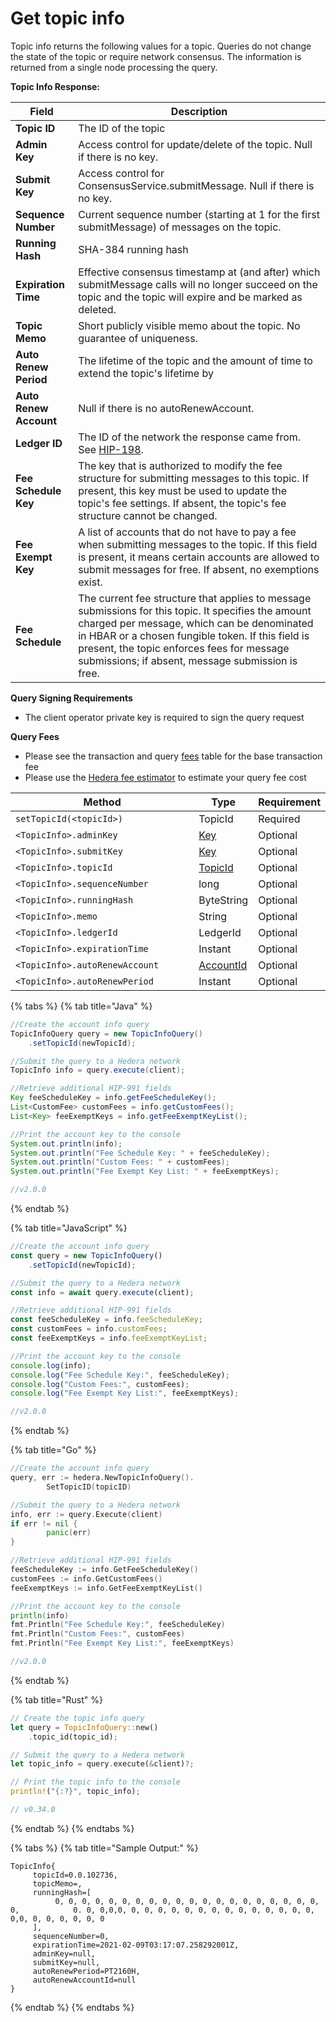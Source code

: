 # Get topic info

Topic info returns the following values for a topic. Queries do not change the state of the topic or require network consensus. The information is returned from a single node processing the query.

**Topic Info Response:**

| **Field**              | **Description**                                                                                                                                                                                                                                                                                           |
| ---------------------- | --------------------------------------------------------------------------------------------------------------------------------------------------------------------------------------------------------------------------------------------------------------------------------------------------------- |
| **Topic ID**           | The ID of the topic                                                                                                                                                                                                                                                                                       |
| **Admin Key**          | Access control for update/delete of the topic. Null if there is no key.                                                                                                                                                                                                                                   |
| **Submit Key**         | Access control for ConsensusService.submitMessage. Null if there is no key.                                                                                                                                                                                                                               |
| **Sequence Number**    | Current sequence number (starting at 1 for the first submitMessage) of messages on the topic.                                                                                                                                                                                                             |
| **Running Hash**       | SHA-384 running hash                                                                                                                                                                                                                                                                                      |
| **Expiration Time**    | Effective consensus timestamp at (and after) which submitMessage calls will no longer succeed on the topic and the topic will expire and be marked as deleted.                                                                                                                                            |
| **Topic Memo**         | Short publicly visible memo about the topic. No guarantee of uniqueness.                                                                                                                                                                                                                                  |
| **Auto Renew Period**  | The lifetime of the topic and the amount of time to extend the topic's lifetime by                                                                                                                                                                                                                        |
| **Auto Renew Account** | Null if there is no autoRenewAccount.                                                                                                                                                                                                                                                                     |
| **Ledger ID**          | The ID of the network the response came from. See [HIP-198](https://hips.hedera.com/hip/hip-198).                                                                                                                                                                                                         |
| **Fee Schedule Key**   | The key that is authorized to modify the fee structure for submitting messages to this topic. If present, this key must be used to update the topic's fee settings. If absent, the topic's fee structure cannot be changed.                                                                               |
| **Fee Exempt Key**     | A list of accounts that do not have to pay a fee when submitting messages to the topic. If this field is present, it means certain accounts are allowed to submit messages for free. If absent, no exemptions exist.                                                                                      |
| **Fee Schedule**       | The current fee structure that applies to message submissions for this topic. It specifies the amount charged per message, which can be denominated in HBAR or a chosen fungible token. If this field is present, the topic enforces fees for message submissions; if absent, message submission is free. |

**Query Signing Requirements**

* The client operator private key is required to sign the query request

**Query Fees**

* Please see the transaction and query [fees](../../../networks/mainnet/fees/#transaction-and-query-fees) table for the base transaction fee
* Please use the [Hedera fee estimator](https://hedera.com/fees) to estimate your query fee cost

<table><thead><tr><th width="330.3333333333333">Method</th><th>Type</th><th>Requirement</th></tr></thead><tbody><tr><td><code>setTopicId(&#x3C;topicId>)</code></td><td>TopicId</td><td>Required</td></tr><tr><td><code>&#x3C;TopicInfo>.adminKey</code></td><td><a href="../keys/generate-a-new-key-pair.md">Key</a></td><td>Optional</td></tr><tr><td><code>&#x3C;TopicInfo>.submitKey</code></td><td><a href="../keys/generate-a-new-key-pair.md">Key</a></td><td>Optional</td></tr><tr><td><code>&#x3C;TopicInfo>.topicId</code></td><td><a href="../specialized-types.md#topicid">TopicId</a></td><td>Optional</td></tr><tr><td><code>&#x3C;TopicInfo>.sequenceNumber</code></td><td>long</td><td>Optional</td></tr><tr><td><code>&#x3C;TopicInfo>.runningHash</code></td><td>ByteString</td><td>Optional</td></tr><tr><td><code>&#x3C;TopicInfo>.memo</code></td><td>String</td><td>Optional</td></tr><tr><td><code>&#x3C;TopicInfo>.ledgerId</code></td><td>LedgerId</td><td>Optional</td></tr><tr><td><code>&#x3C;TopicInfo>.expirationTime</code></td><td>Instant</td><td>Optional</td></tr><tr><td><code>&#x3C;TopicInfo>.autoRenewAccount</code></td><td><a href="../specialized-types.md#accountid">AccountId</a></td><td>Optional</td></tr><tr><td><code>&#x3C;TopicInfo>.autoRenewPeriod</code></td><td>Instant</td><td>Optional</td></tr></tbody></table>

{% tabs %}
{% tab title="Java" %}
```java
//Create the account info query
TopicInfoQuery query = new TopicInfoQuery()
    .setTopicId(newTopicId);

//Submit the query to a Hedera network
TopicInfo info = query.execute(client);

//Retrieve additional HIP-991 fields
Key feeScheduleKey = info.getFeeScheduleKey();
List<CustomFee> customFees = info.getCustomFees();
List<Key> feeExemptKeys = info.getFeeExemptKeyList();

//Print the account key to the console
System.out.println(info);
System.out.println("Fee Schedule Key: " + feeScheduleKey);
System.out.println("Custom Fees: " + customFees);
System.out.println("Fee Exempt Key List: " + feeExemptKeys);

//v2.0.0
```
{% endtab %}

{% tab title="JavaScript" %}
```javascript
//Create the account info query
const query = new TopicInfoQuery()
    .setTopicId(newTopicId);

//Submit the query to a Hedera network
const info = await query.execute(client);

//Retrieve additional HIP-991 fields
const feeScheduleKey = info.feeScheduleKey;
const customFees = info.customFees;
const feeExemptKeys = info.feeExemptKeyList;

//Print the account key to the console
console.log(info);
console.log("Fee Schedule Key:", feeScheduleKey);
console.log("Custom Fees:", customFees);
console.log("Fee Exempt Key List:", feeExemptKeys);

//v2.0.0
```
{% endtab %}

{% tab title="Go" %}
```go
//Create the account info query
query, err := hedera.NewTopicInfoQuery().
		SetTopicID(topicID)

//Submit the query to a Hedera network
info, err := query.Execute(client)
if err != nil {
		panic(err)
}

//Retrieve additional HIP-991 fields
feeScheduleKey := info.GetFeeScheduleKey()
customFees := info.GetCustomFees()
feeExemptKeys := info.GetFeeExemptKeyList()

//Print the account key to the console
println(info)
fmt.Println("Fee Schedule Key:", feeScheduleKey)
fmt.Println("Custom Fees:", customFees)
fmt.Println("Fee Exempt Key List:", feeExemptKeys)

//v2.0.0
```
{% endtab %}

{% tab title="Rust" %}
```rust
// Create the topic info query
let query = TopicInfoQuery::new()
    .topic_id(topic_id);

// Submit the query to a Hedera network
let topic_info = query.execute(&client)?;

// Print the topic info to the console
println!("{:?}", topic_info);

// v0.34.0
```
{% endtab %}
{% endtabs %}

{% tabs %}
{% tab title="Sample Output:" %}
```
TopicInfo{
     topicId=0.0.102736, 
     topicMemo=, 
     runningHash=[ 
          0, 0, 0, 0, 0, 0, 0, 0, 0, 0, 0, 0, 0, 0, 0, 0, 0, 0, 0, 0, 0,            0. 0, 0,0,0, 0, 0, 0, 0, 0, 0, 0, 0, 0, 0, 0, 0, 0, 0, 0,0, 0, 0, 0, 0, 0, 0
     ], 
     sequenceNumber=0, 
     expirationTime=2021-02-09T03:17:07.258292001Z, 
     adminKey=null, 
     submitKey=null, 
     autoRenewPeriod=PT2160H, 
     autoRenewAccountId=null
}
```
{% endtab %}
{% endtabs %}
